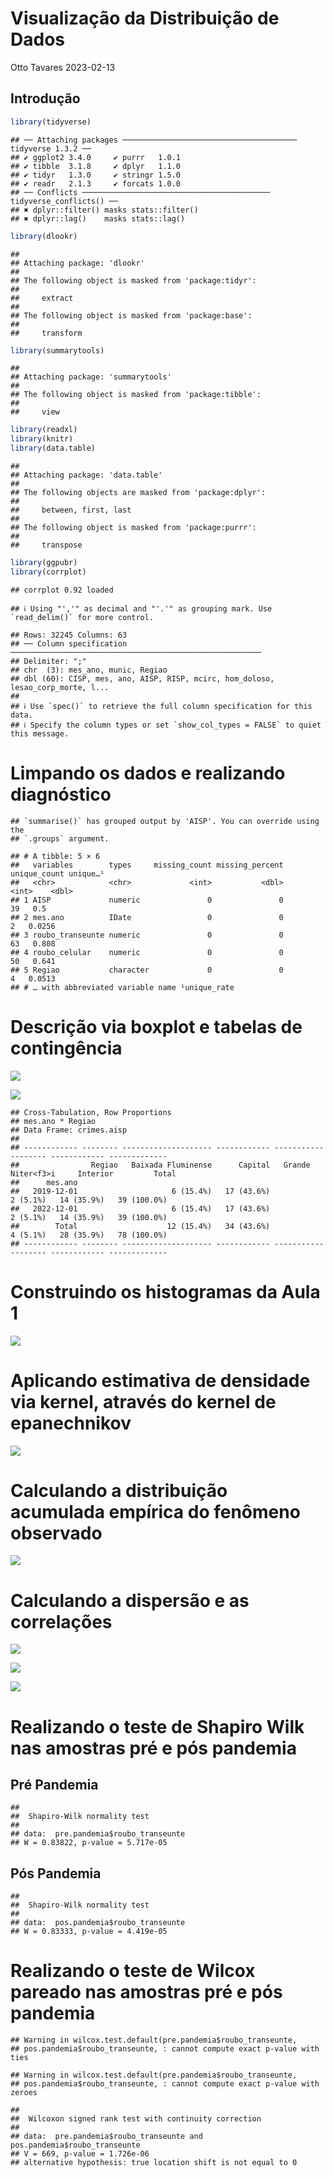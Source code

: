 Visualização da Distribuição de Dados
================
Otto Tavares
2023-02-13

## Introdução

``` r
library(tidyverse)
```

    ## ── Attaching packages ─────────────────────────────────────── tidyverse 1.3.2 ──
    ## ✔ ggplot2 3.4.0     ✔ purrr   1.0.1
    ## ✔ tibble  3.1.8     ✔ dplyr   1.1.0
    ## ✔ tidyr   1.3.0     ✔ stringr 1.5.0
    ## ✔ readr   2.1.3     ✔ forcats 1.0.0
    ## ── Conflicts ────────────────────────────────────────── tidyverse_conflicts() ──
    ## ✖ dplyr::filter() masks stats::filter()
    ## ✖ dplyr::lag()    masks stats::lag()

``` r
library(dlookr)
```

    ## 
    ## Attaching package: 'dlookr'
    ## 
    ## The following object is masked from 'package:tidyr':
    ## 
    ##     extract
    ## 
    ## The following object is masked from 'package:base':
    ## 
    ##     transform

``` r
library(summarytools)
```

    ## 
    ## Attaching package: 'summarytools'
    ## 
    ## The following object is masked from 'package:tibble':
    ## 
    ##     view

``` r
library(readxl)
library(knitr)
library(data.table)
```

    ## 
    ## Attaching package: 'data.table'
    ## 
    ## The following objects are masked from 'package:dplyr':
    ## 
    ##     between, first, last
    ## 
    ## The following object is masked from 'package:purrr':
    ## 
    ##     transpose

``` r
library(ggpubr)
library(corrplot)
```

    ## corrplot 0.92 loaded

    ## ℹ Using "','" as decimal and "'.'" as grouping mark. Use `read_delim()` for more control.

    ## Rows: 32245 Columns: 63
    ## ── Column specification ────────────────────────────────────────────────────────
    ## Delimiter: ";"
    ## chr  (3): mes_ano, munic, Regiao
    ## dbl (60): CISP, mes, ano, AISP, RISP, mcirc, hom_doloso, lesao_corp_morte, l...
    ## 
    ## ℹ Use `spec()` to retrieve the full column specification for this data.
    ## ℹ Specify the column types or set `show_col_types = FALSE` to quiet this message.

# Limpando os dados e realizando diagnóstico

    ## `summarise()` has grouped output by 'AISP'. You can override using the
    ## `.groups` argument.

    ## # A tibble: 5 × 6
    ##   variables        types     missing_count missing_percent unique_count unique…¹
    ##   <chr>            <chr>             <int>           <dbl>        <int>    <dbl>
    ## 1 AISP             numeric               0               0           39   0.5   
    ## 2 mes.ano          IDate                 0               0            2   0.0256
    ## 3 roubo_transeunte numeric               0               0           63   0.808 
    ## 4 roubo_celular    numeric               0               0           50   0.641 
    ## 5 Regiao           character             0               0            4   0.0513
    ## # … with abbreviated variable name ¹​unique_rate

# Descrição via boxplot e tabelas de contingência

![](Aula4_files/figure-gfm/descrevendo%20a%20base%20com%20box%20plot%20roubo%20transeunte-1.png)<!-- -->

![](Aula4_files/figure-gfm/descrevendo%20a%20base%20com%20box%20plot%20roubo%20celular-1.png)<!-- -->

    ## Cross-Tabulation, Row Proportions  
    ## mes.ano * Regiao  
    ## Data Frame: crimes.aisp  
    ## 
    ## ------------ -------- -------------------- ------------ ------------------- ------------ -------------
    ##                Regiao   Baixada Fluminense      Capital   Grande Niter<f3>i     Interior         Total
    ##      mes.ano                                                                                          
    ##   2019-12-01                     6 (15.4%)   17 (43.6%)            2 (5.1%)   14 (35.9%)   39 (100.0%)
    ##   2022-12-01                     6 (15.4%)   17 (43.6%)            2 (5.1%)   14 (35.9%)   39 (100.0%)
    ##        Total                    12 (15.4%)   34 (43.6%)            4 (5.1%)   28 (35.9%)   78 (100.0%)
    ## ------------ -------- -------------------- ------------ ------------------- ------------ -------------

# Construindo os histogramas da Aula 1

![](Aula4_files/figure-gfm/filtrando%20os%20dados%20e%20visualizando%20dists.-1.png)<!-- -->

# Aplicando estimativa de densidade via kernel, através do kernel de epanechnikov

![](Aula4_files/figure-gfm/filtrando%20os%20dados%20e%20visualizando%20dists.%20com%20kernel-1.png)<!-- -->

# Calculando a distribuição acumulada empírica do fenômeno observado

![](Aula4_files/figure-gfm/filtrando%20os%20dados%20e%20visualizando%20dists.%20acumuladas-1.png)<!-- -->

# Calculando a dispersão e as correlações

![](Aula4_files/figure-gfm/calculando%20dispersao%20para%20as%20duas%20datas-1.png)<!-- -->

![](Aula4_files/figure-gfm/calculando%20corrplot%20pearson-1.png)<!-- -->

![](Aula4_files/figure-gfm/calculando%20corrplot%20spearman-1.png)<!-- -->

# Realizando o teste de Shapiro Wilk nas amostras pré e pós pandemia

## Pré Pandemia

    ## 
    ##  Shapiro-Wilk normality test
    ## 
    ## data:  pre.pandemia$roubo_transeunte
    ## W = 0.83822, p-value = 5.717e-05

## Pós Pandemia

    ## 
    ##  Shapiro-Wilk normality test
    ## 
    ## data:  pos.pandemia$roubo_transeunte
    ## W = 0.83333, p-value = 4.419e-05

# Realizando o teste de Wilcox pareado nas amostras pré e pós pandemia

    ## Warning in wilcox.test.default(pre.pandemia$roubo_transeunte,
    ## pos.pandemia$roubo_transeunte, : cannot compute exact p-value with ties

    ## Warning in wilcox.test.default(pre.pandemia$roubo_transeunte,
    ## pos.pandemia$roubo_transeunte, : cannot compute exact p-value with zeroes

    ## 
    ##  Wilcoxon signed rank test with continuity correction
    ## 
    ## data:  pre.pandemia$roubo_transeunte and pos.pandemia$roubo_transeunte
    ## V = 669, p-value = 1.726e-06
    ## alternative hypothesis: true location shift is not equal to 0
